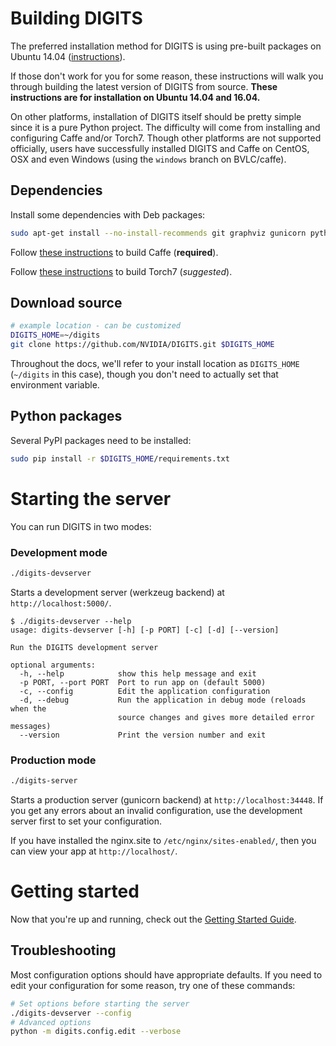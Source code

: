 # Building DIGITS

The preferred installation method for DIGITS is using pre-built packages on Ubuntu 14.04 ([instructions](UbuntuInstall.md)).

If those don't work for you for some reason, these instructions will walk you through building the latest version of DIGITS from source.
**These instructions are for installation on Ubuntu 14.04 and 16.04.**

On other platforms, installation of DIGITS itself should be pretty simple since it is a pure Python project.
The difficulty will come from installing and configuring Caffe and/or Torch7.
Though other platforms are not supported officially, users have successfully installed DIGITS and Caffe on CentOS, OSX and even Windows (using the `windows` branch on BVLC/caffe).

## Dependencies

Install some dependencies with Deb packages:
```sh
sudo apt-get install --no-install-recommends git graphviz gunicorn python-dev python-flask python-flaskext.wtf python-gevent python-h5py python-numpy python-pil python-protobuf python-scipy
```

Follow [these instructions](BuildCaffe.md) to build Caffe (**required**).

Follow [these instructions](BuildTorch.md) to build Torch7 (*suggested*).

## Download source

```sh
# example location - can be customized
DIGITS_HOME=~/digits
git clone https://github.com/NVIDIA/DIGITS.git $DIGITS_HOME
```

Throughout the docs, we'll refer to your install location as `DIGITS_HOME` (`~/digits` in this case), though you don't need to actually set that environment variable.

## Python packages

Several PyPI packages need to be installed:
```sh
sudo pip install -r $DIGITS_HOME/requirements.txt
```

# Starting the server

You can run DIGITS in two modes:

### Development mode

```sh
./digits-devserver
```

Starts a development server (werkzeug backend) at `http://localhost:5000/`.
```
$ ./digits-devserver --help
usage: digits-devserver [-h] [-p PORT] [-c] [-d] [--version]

Run the DIGITS development server

optional arguments:
  -h, --help            show this help message and exit
  -p PORT, --port PORT  Port to run app on (default 5000)
  -c, --config          Edit the application configuration
  -d, --debug           Run the application in debug mode (reloads when the
                        source changes and gives more detailed error messages)
  --version             Print the version number and exit
```

### Production mode

```sh
./digits-server
```

Starts a production server (gunicorn backend) at `http://localhost:34448`.
If you get any errors about an invalid configuration, use the development server first to set your configuration.

If you have installed the nginx.site to `/etc/nginx/sites-enabled/`, then you can view your app at `http://localhost/`.

# Getting started

Now that you're up and running, check out the [Getting Started Guide](GettingStarted.md).

## Troubleshooting

Most configuration options should have appropriate defaults.
If you need to edit your configuration for some reason, try one of these commands:
```sh
# Set options before starting the server
./digits-devserver --config
# Advanced options
python -m digits.config.edit --verbose
```
